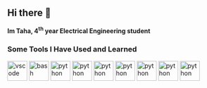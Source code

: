 
## Hi there :wave:

**Im Taha, 4<sup>th</sup> year Electrical Engineering student**


<!---
tfrbf/tfrbf is a ✨ special ✨ repository because its `README.md` (this file) appears on your GitHub profile.
You can click the Preview link to take a look at your changes.
--->

### Some Tools I Have Used and Learned

<p align="left">
<img src="https://cdn.jsdelivr.net/gh/devicons/devicon/icons/vscode/vscode-original.svg" alt="vscode" width="45" height="45"/>
<img src="https://cdn.jsdelivr.net/gh/devicons/devicon/icons/numpy/numpy-original.svg" alt="bash" width="45" height="45"/>
<img src="https://cdn.jsdelivr.net/gh/devicons/devicon/icons/python/python-original.svg" alt="python" width="45" height="45"/>
<img src="https://cdn.jsdelivr.net/gh/devicons/devicon/icons/jupyter/jupyter-original-wordmark.svg"  alt="python" width="45" height="45"/>
<img src="https://cdn.jsdelivr.net/gh/devicons/devicon/icons/c/c-original.svg" alt="python" width="45" height="45"/>
<img src="https://cdn.jsdelivr.net/gh/devicons/devicon/icons/cplusplus/cplusplus-original.svg"  alt="python" width="45" height="45"/>
<img src="https://cdn.jsdelivr.net/gh/devicons/devicon/icons/html5/html5-original.svg" alt="python" width="45" height="45"/>
<img src="https://cdn.jsdelivr.net/gh/devicons/devicon/icons/arduino/arduino-original-wordmark.svg"  alt="python" width="45" height="45"/>
<img src="https://cdn.jsdelivr.net/gh/devicons/devicon/icons/pandas/pandas-original-wordmark.svg" alt="python" width="45" height="45"/>
</p>

